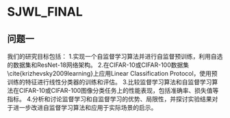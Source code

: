 # SJWL_FINAL

## 问题一
我们的研究目标包括：
1.实现一个自监督学习算法并进行自监督预训练，利用自选的数据集和ResNet-18网络架构。
2.在CIFAR-10或CIFAR-100数据集\cite{krizhevsky2009learning}上应用Linear Classification Protocol，使用预训练的特征进行线性分类器的训练和评估。
3.比较监督学习算法和自监督学习算法在CIFAR-10或CIFAR-100图像分类任务上的性能表现，包括准确率、损失值等指标。
4.分析和讨论监督学习和自监督学习的优势、局限性，并探讨实验结果对于进一步改进自监督学习算法和应用于实际场景的启示。
